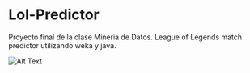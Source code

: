 # Lol-Predictor
Proyecto final de la clase Mineria de Datos. League of Legends match predictor utilizando weka y java.

![Alt Text](https://i.imgur.com/WEPQM41.png)

